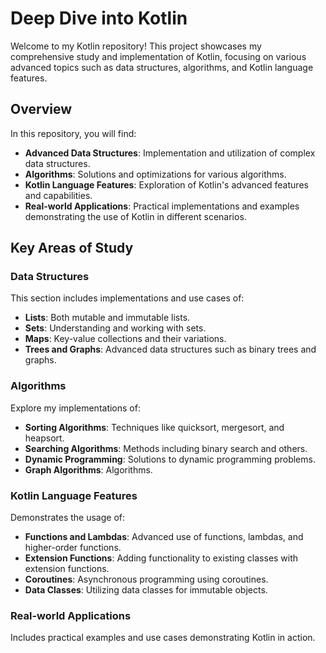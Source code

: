 # Deep Dive into Kotlin

Welcome to my Kotlin repository! This project showcases my comprehensive study and implementation of Kotlin, focusing on various advanced topics such as data structures, algorithms, and Kotlin language features.

## Overview

In this repository, you will find:

- **Advanced Data Structures**: Implementation and utilization of complex data structures.
- **Algorithms**: Solutions and optimizations for various algorithms.
- **Kotlin Language Features**: Exploration of Kotlin's advanced features and capabilities.
- **Real-world Applications**: Practical implementations and examples demonstrating the use of Kotlin in different scenarios.

## Key Areas of Study

### Data Structures

This section includes implementations and use cases of:

- **Lists**: Both mutable and immutable lists.
- **Sets**: Understanding and working with sets.
- **Maps**: Key-value collections and their variations.
- **Trees and Graphs**: Advanced data structures such as binary trees and graphs.

### Algorithms

Explore my implementations of:

- **Sorting Algorithms**: Techniques like quicksort, mergesort, and heapsort.
- **Searching Algorithms**: Methods including binary search and others.
- **Dynamic Programming**: Solutions to dynamic programming problems.
- **Graph Algorithms**: Algorithms.

### Kotlin Language Features

Demonstrates the usage of:

- **Functions and Lambdas**: Advanced use of functions, lambdas, and higher-order functions.
- **Extension Functions**: Adding functionality to existing classes with extension functions.
- **Coroutines**: Asynchronous programming using coroutines.
- **Data Classes**: Utilizing data classes for immutable objects.

### Real-world Applications

Includes practical examples and use cases demonstrating Kotlin in action.
